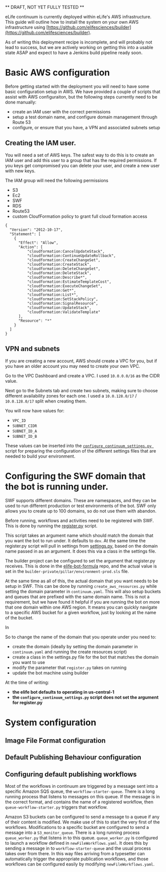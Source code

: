 ** DRAFT, NOT YET FULLY TESTED **

eLife continuum is currently deployed within eLife's AWS infrastructure. This guide will outline how to install the system on your own AWS infrastructure using  [https://github.com/elifesciences/builder](https://github.com/elifesciences/builder).

As of writing this deployment recipe is incomplete, and will probably not lead to success, but we are actively working on getting this into a usable state ASAP and expect to have a Jenkins build pipeline ready soon.

# Basic AWS configuration

Before getting started with the deployment you will need to have some basic configuration setup in AWS. We have provided a couple of scripts that assist with AWS configuraiton, but the following steps currently need to be done manually:

* create an IAM user with the correct permissions  
* setup a test domain name, and configure domain management through Route 53   
* configure, or ensure that you have, a VPN and associated subnets setup  

## Creating the IAM user.

You will need a set of AWS keys. The safest way to do this is to create an IAM user and add this user to a group that has the required permissions. If you keys get compromised you can delete your user, and create a new user with new keys.

The IAM group will need the following permissions

* S3
* Ec2
* SWF
* RDS
* Route53
* custom CloufFormation policy to grant full cloud formation access

```
{
  "Version": "2012-10-17",
  "Statement": [
    {
      "Effect": "Allow",
      "Action": [
          "cloudformation:CancelUpdateStack",
          "cloudformation:ContinueUpdateRollback",
          "cloudformation:CreateChangeSet",
          "cloudformation:CreateStack",
          "cloudformation:DeleteChangeSet",
          "cloudformation:DeleteStack",
          "cloudformation:Describe*",
          "cloudformation:EstimateTemplateCost",
          "cloudformation:ExecuteChangeSet",
          "cloudformation:Get*",
          "cloudformation:List*",
          "cloudformation:SetStackPolicy",
          "cloudformation:SignalResource",
          "cloudformation:UpdateStack",
          "cloudformation:ValidateTemplate"
      ],
      "Resource": "*"
    }
  ]
}
```

## VPN and subnets

If you are creating a new account, AWS should create a VPC for you, but if you have an older account you may need to create your own VPC.

Go to the VPC Dashboard and create a VPC. I used `10.0.0.0/16` as the CIDR value.

Next go to the Subnets tab and create two subnets, making sure to choose different availability zones for each one. I used a `10.0.128.0/17` / `10.0.128.0/17` split when creating them.

You will now have values for:

* `VPC_ID`
* `SUBNET_CIDR`
* `SUBNET_ID_A`
* `SUBNET_ID_B`

These values can be inserted into the [`configure_continuum_settings.py
`](https://github.com/elifesciences/elife-continuum-documentation/blob/master/elife-continuum-docs/configure_continuum_settings.py) script for preparing the configuration of the different settings files that are needed to build your environment.


# Configuring the SWF domain that the bot is running under.

SWF supports different domains. These are namespaces, and they can be used to run different production or test environments of the bot. SWF only allows you to create up to 100 domains, so do not use them with abandon.

Before running, workflows and activities need to be registered with SWF. This is done by running the [register.py](https://github.com/elifesciences/elife-bot/blob/develop/register.py) script.

This script takes an argument name which should match the domain that you want the bot to run under. It defaults to `dev`. At the same time the register.py script will pull in settings from [settings.py](https://github.com/elifesciences/elife-bot/blob/develop/settings-example.py), based on the domain name passed in as an argument. It does this via a class in the settings file.

The builder project can be configured to set the argument that register.py receives. This is done in the [elife-bot-formula](https://github.com/elifesciences/elife-bot-formula/blob/master/salt/elife-bot/init.sls#L228) repo, and the actual value is set in the `builder-private/pillar/environment-prod.sls` file.

At the same time as all of this, the actual domain that you want needs to be setup in SWF. This can be done by running `create_aws_resources.py` while setting the domain parameter in `continuum.yaml`. This will also setup buckets and queues that are prefixed with the same domain name. This is not a requirement, but we have found it helpful if you are running the bot on more that one domain within one AWS region. It means you can quickly navigate to a specific AWS bucket for a given workflow, just by looking at the name of the bucket.

In

So to change the name of the domain that you operate under you need to:

* create the domain (ideally by setting the domain parameter in `continuum.yaml` and running the create resources script)  
* create a class in the settings.py file for the bot that matches the domain you want to use  
* modify the parameter that `register.py` takes on running  
* update the bot machine using builder  

At the time of writing:

* **the elife bot defaults to operating in us-central-1**
* **the `configure_continuum_settings.py` script does not set the argument for register.py**

# System configuration

## Image File Format configuration

## Default Publishing Behaviour configuration

## Configuring default publishing workflows

Most of the workflows in continuum are triggered by a message sent into a specific Amazon SQS queue, the `workflow-starter-queue`. There is a long running process that listens to messages on this queue. If the message is in the correct format, and contains the name of a registered workflow, then `queue-workflow-starter.py` triggers that workflow.

Amazon S3 buckets can be configured to send a message to a queue if any of their content is modified. We make use of this to start the very first of the workflows. Modifications to a specific bucket are configured to send a message into a `S3_monitor_queue`. There is a long running process `queue_worker.py` that listens in to this queue. `queue_worker.py` is configured to launch a workflow defined in `newFileWorkflows.yaml`. It does this by sending a message in to `workflow-starter-queue` and the usual process takes over from there. In this way files arriving from a typesetter can automatically trigger the appropriate publication workflows, and those workflows can be configured easily by modifying `newFileWorkflows.yaml`.
